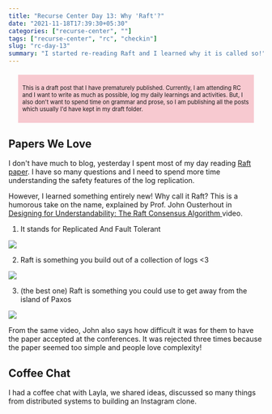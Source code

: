 ```yaml
---
title: "Recurse Center Day 13: Why 'Raft'?"
date: "2021-11-18T17:39:30+05:30"
categories: ["recurse-center", ""]
tags: ["recurse-center", "rc", "checkin"]
slug: "rc-day-13"
summary: "I started re-reading Raft and I learned why it is called so!"
---
```


<div style="font-size: 0.7rem; margin: 1.2rem; padding: 0.5rem; background: #f7c9d0;"><p>This is a draft post that I have prematurely published. Currently, I am attending RC and I want to write as much as possible, log my daily learnings and activities. But, I also don't want to spend time on grammar and prose, so I am publishing all the posts which usually I'd have kept in my draft folder.</p></div>

## Papers We Love

I don't have much to blog, yesterday I spent most of my day reading [Raft paper](https://raft.github.io/raft.pdf). I have so many questions and I need to spend more time understanding the safety features of the log replication.

However, I learned something entirely new! Why call it Raft? This is a humorous take on the name, explained by Prof. John Ousterhout in [Designing for Understandability: The Raft Consensus Algorithm
](https://www.youtube.com/watch?v=vYp4LYbnnW8&t=3598s) video.

1. It stands for Replicated And Fault Tolerant

![](/blag/images/2021/why-raft-1.png)

2. Raft is something you build out of a collection of logs <3

![](/blag/images/2021/why-raft-2.png)

3. (the best one) Raft is something you could use to get away from the island of Paxos

![](/blag/images/2021/why-raft-3.png)

From the same video, John also says how difficult it was for them to have the paper accepted at the conferences. It was rejected three times because the paper seemed too simple and people love complexity!

## Coffee Chat

I had a coffee chat with Layla, we shared ideas, discussed so many things from distributed systems to building an Instagram clone.
